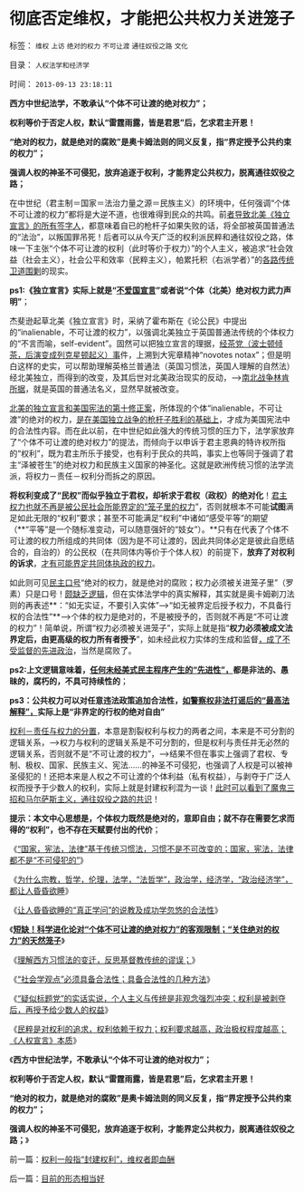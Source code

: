 # 彻底否定维权，才能把公共权力关进笼子

标签： `维权` `上访` `绝对的权力` `不可让渡` `通往奴役之路` `文化` 

目录： `人权法学和经济学`

时间： `2013-09-13 23:18:11`

**西方中世纪法学，不敢承认“个体不可让渡的绝对权力”；**

**权利等价于否定人权，默认“雷霆雨露，皆是君恩”后，乞求君主开恩！**

**“绝对的权力，就是绝对的腐败”是奥卡姆法则的同义反复，指“界定授予公共约束的权力”；**

**强调人权的神圣不可侵犯，放弃追逐于权利，才能界定公共权力，脱离通往奴役之路；**

在中世纪（君主制＝国家＝法治力量之源＝民族主义）的环境中，任何强调“个体不可让渡的权力”都将是大逆不道，也很难得到民众的共鸣。前[者导致北美《独立宣言》的所有签字人](../../../2011/10/5/基督教干扰了美式民主的渐进过程.md)，都意味着自已的枪杆子如果失败的话，将全部被英国普通法的“法治”，以叛国罪吊死！后者可以从今天广泛的权利派民粹和通往奴役之路，体味一下主张“个体不可让渡的权利（此时等价于权力）”的个人主义，被追求“社会效益（社会主义），社会公平和效率（民粹主义），帕累托积（右派学者）”的[各路传统卫道围剿](../../../2013/8/29/围剿个体意识主权“绝对的腐败”的“不缺信仰”的歇斯底里.md)的现实。

**ps1:《独立宣言》实际上就是“[不爱国宣言](../../../2010/1/11/当爱国成为一种消费.md)”或者说“个体（北美）绝对权力武力声明”**；

杰斐逊起草北美《独立宣言》时，采纳了霍布斯在《论公民》中提出的“inalienable，不可让渡的权力”，以强调北美独立于英国普通法传统的个体权力的“不言而喻，self-evident”。固然可以把独立宣言的理据，[经茶党（波士顿倾茶，后演变成列克星顿起义）事](../../../2011/10/18/NoPrivateNotax！美国茶党和中国乌有之乡.md)件，上溯到大宪章精神“novotes notax”；但是明白这样的史实，可以帮助理解英格兰普通法（英国习惯法，英国人理解的自然法）经北美独立，而得到的改变，及其后世对北美政治现实的反动，——>[南北战争林肯所据](../../../2013/3/18/独立战争如果是正义的，南北战争就是非正义的.md)，就是英国的普通法名义，显然早就被改变。

[北美的独立宣言和美国宪法的第十修正案](../../../2012/7/2/愚昧的《人权宣言》不了解“默认归属权”.md)，所体现的个体“inalienable，不可让渡”的绝对的权力，[是在美国独立战争的枪杆子胜利的基础上](../../../2012/3/3/美国电影《爱国者》中的革命，改良，独立的法学概念.md)，才成为美国宪法中的合法性内容。而在此以前，在中世纪如此强大的传统习惯的压力下，法学家放弃了“个体不可让渡的绝对权力”的提法，而倾向于以申诉于君主恩典的特许权所指的“权利”，既为君主所乐于接受，也有利于民众的共鸣，事实上也等同于强调了君主“泽被苍生”的绝对权力和民族主义国家的神圣化。这就是欧洲传统习惯的法学流派，将权力－责任－权利分而拆之的原因。

**将权利变成了“民权”而似乎独立于君权，却祈求于君权（政权）的绝对化**！[君主权力也就不再是被公民社会所能界定的“笼子里的权力](../../../2013/3/19/《人权宣言》的政治诉求是奴隶制.md)”，否则就根本不可能**试图**满足如此无限的“权利”要求；甚至不可能满足“权利”中诸如“感受平等”的期望（**“平等”是一个随标准变动，可以随意强奸的“妓女”）。**只有在代表了个体不可让渡的权力所组成的共同体（因为是不可让渡的，因此共同体必定是彼此自愿结合的，自治的）的公民权（在共同体内等价于个体人权）的前提下，**放弃了对权利的诉求**，[才有可能界定共同体执政的权力](../../../2009/10/30/资本主义和公民主义，和社会特权.md)。

如此则可见[民主口号](../../../2009/5/25/魔戒！世界上根本没有绝对的权力～！.md)“绝对的权力，就是绝对的腐败；权力必须被关进笼子里”（罗素）只是口号！[颇缺乏逻辑](../../../2009/5/25/魔戒！世界上根本没有绝对的权力～！.md)，但在实体法学中的真实解释，其实就是奥卡姆剃刀法则的再表述**：“如无实证，不要引入实体”——>“如无被界定后授予权力，不具备行权的合法性”**——>个体的权力是绝对的，不是被授予的，否则就不再是“不可让渡的权力”！简单说，所谓“权力必须被关进笼子”，实际上就是指“**权力必须被成文法界定后，由更高级的权力所有者授予**”，如未经此权力实体的生成和监督[，成了不受监督的先进政治](http://darthvad.blog.sohu.com/112211203.html)，当然是腐败了。

**ps2:上文逻辑意味着，[任何未经美式民主程序产生的“先进性”，](../../../2009/3/11/信仰，个人世界观的基础断言；不是绝对的道德标准.md)都是非法的、愚昧的，腐朽的，不具可持续性的**；

**ps3：公共权力可以对任意违法政策追加合法性，[如警察权非法打谣后的“最高法解释”，](../../../2013/9/10/习惯法角度，“国家，宪法，法律”不是神圣不可侵犯的.md)实际上是“**非界定**的行权的绝对自由”**

[权利－责任与权力的分置](../../../2010/5/15/“权力－权利－义务”模型即奴隶制.md)，本意是割裂权利与权力的两者之间，本来是不可分割的逻辑关系，——>权力与权利的逻辑关系是不可分割的，但是权利与责任并无必然的逻辑关系，否则就不是“不可让渡的权力”，——>结果不但在事实上强调了君权、专制、极权、国家、民族主义、宪法……的神圣不可侵犯，也强调了人权是可以被神圣侵犯的！还把本来是人权之不可让渡的个体利益（私有权益），与剥夺于广泛人权而授予于少数人的权利，实际上就是封建权利混为一谈！[此时可以看到了魔鬼三招和马尔萨斯主义，通往奴役之路的共识](../../../2013/7/20/统治者不会拒绝民主，但通往奴役之路的可能性极大.md)！

**提示：本文中心思想是，个体权力既然是绝对的，意即自由；就不存在需要乞求而得的“权利”，也不存在天赋要付出的代价**；

《[“国家，宪法，法律”基于传统习惯法，习惯不是不可改变的；国家，宪法，法律都不是“不可侵犯的”](../../../2013/9/10/习惯法角度，“国家，宪法，法律”不是神圣不可侵犯的.md)》

《[为什么宗教，哲学，伦理，法学，“法哲学”，政治学，经济学，“政治经济学”，都让人昏昏欲睡](../../../2013/9/11/为什么哲学之类的文科，总让人昏昏欲睡？.md)》

《[让人昏昏欲睡的“真正学问”的说教及成功学忽悠的合法性](../../../2013/9/11/让人昏昏欲睡的“学问”，以及更提神的成功学.md)》

《[**短缺！科学进化论对“个体不可让渡的绝对权力”的客观限制；“关住绝对的权力”的天然笼子**](../../../2013/9/12/绝对的权力，不允许有人为的限制.md)》

《[理解西方习惯法的变迁，反思基督教传统的谬误；](../../../2013/9/12/理解西方习惯法的变迁，反思基督教传统的谬误；.md)》

《[“社会学观点”必须具备合法性；具备合法性的几种方法](../../../2013/9/12/为什么传统文人不是忽悠领导，就是煽动民粹？.md)》

《[“疑似标题党”的实话实说，个人主义与传统是非观念强烈冲突；权利是被剥夺后，再授予给少数人的权益](../../../2013/9/13/权利是广泛被剥夺后，重新授予少数人的权益.md)》

《[民粹是对权利的追求，权利依赖于权力；权利要求越高，政治极权程度越高； 《人权宣言》本质](../../../2013/9/13/权利一般指“封建权利”，维权者即血酬.md)》

《**西方中世纪法学，不敢承认“个体不可让渡的绝对权力”；**

**权利等价于否定人权，默认“雷霆雨露，皆是君恩”后，乞求君主开恩！**

**“绝对的权力，就是绝对的腐败”是奥卡姆法则的同义反复，指“界定授予公共约束的权力”；**

**强调人权的神圣不可侵犯，放弃追逐于权利，才能界定公共权力，脱离通往奴役之路；**》



前一篇：[权利一般指“封建权利”，维权者即血酬](../../../2013/9/13/权利一般指“封建权利”，维权者即血酬.md)

后一篇：[目前的形态相当好](../../../2013/9/13/目前的形态相当好.md)